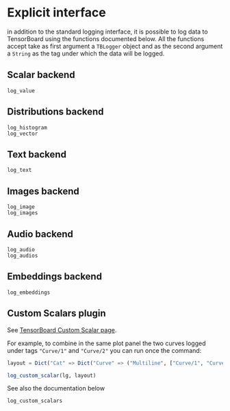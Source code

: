 # Explicit interface

in addition to the standard logging interface, it is possible to log
data to TensorBoard using the functions documented below.
All the functions accept take as first argument a `TBLogger` object
and as the second argument a `String` as the tag under which the
data will be logged.

## Scalar backend
```@docs
log_value
```

## Distributions backend
```@docs
log_histogram
log_vector
```

## Text backend
```@docs
log_text
```

## Images backend
```@docs
log_image
log_images
```

## Audio backend
```@docs
log_audio
log_audios
```

## Embeddings backend
```@docs
log_embeddings
```

## Custom Scalars plugin
See [TensorBoard Custom Scalar page](https://github.com/tensorflow/tensorboard/tree/master/tensorboard/plugins/custom_scalar).

For example, to combine in the same plot panel the two curves logged under tags `"Curve/1"` and `"Curve/2"` you can run once the command:
```julia
layout = Dict("Cat" => Dict("Curve" => ("Multiline", ["Curve/1", "Curve/2"])))

log_custom_scalar(lg, layout)

```

See also the documentation below
```@docs
log_custom_scalars
```
